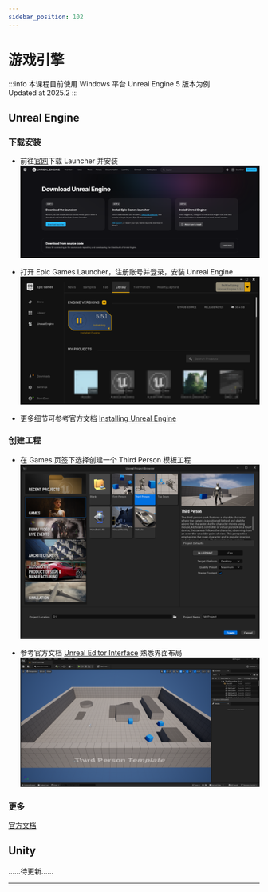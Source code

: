 ```yaml
---
sidebar_position: 102
---
```


# 游戏引擎

:::info
本课程目前使用 Windows 平台 Unreal Engine 5 版本为例  
Updated at 2025.2
:::

## Unreal Engine

### 下载安装

- 前往[官网](https://www.unrealengine.com/en-US/download)下载 Launcher 并安装
![Download UE Launcher](Game-Engine-Intro/Download-UE-Launcher.png)

- 打开 Epic Games Launcher，注册账号并登录，安装 Unreal Engine
![Install UE Launcher](Game-Engine-Intro/Install-UE.png)

- 更多细节可参考官方文档 [Installing Unreal Engine](https://dev.epicgames.com/documentation/en-us/unreal-engine/installing-unreal-engine)

### 创建工程

- 在 Games 页签下选择创建一个 Third Person 模板工程
![Unreal Project Browser](Game-Engine-Intro/Unreal-Project-Browser.png)

- 参考官方文档 [Unreal Editor Interface](https://dev.epicgames.com/documentation/en-us/unreal-engine/unreal-editor-interface) 熟悉界面布局
![Unreal Editor Interface](Game-Engine-Intro/Unreal-Editor-Interface.png)

### 更多

[官方文档](https://dev.epicgames.com/documentation/en-us/unreal-engine)

## Unity

……待更新……

---